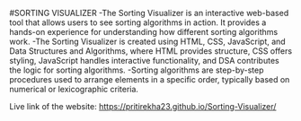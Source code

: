 #SORTING VISUALIZER
-The Sorting Visualizer is an interactive web-based tool that allows users to see sorting algorithms in action. It provides a hands-on experience for understanding how different sorting algorithms work.
-The Sorting Visualizer is created using HTML, CSS, JavaScript, and Data Structures and Algorithms, where HTML provides structure, CSS offers styling, JavaScript handles interactive functionality, and DSA contributes the logic for sorting algorithms.
-Sorting algorithms are step-by-step procedures used to arrange elements in a specific order, typically based on numerical or lexicographic criteria.

Live link of the website:
https://pritirekha23.github.io/Sorting-Visualizer/